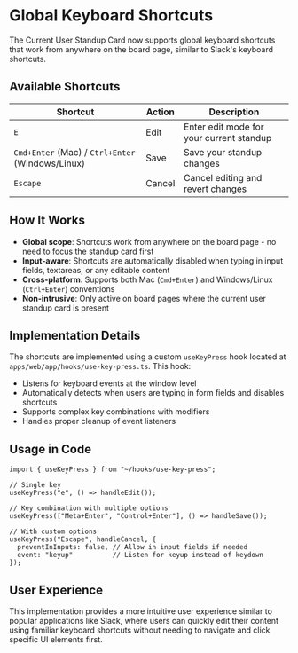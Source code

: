 # Global Keyboard Shortcuts

The Current User Standup Card now supports global keyboard shortcuts that work from anywhere on the board page, similar to Slack's keyboard shortcuts.

## Available Shortcuts

| Shortcut | Action | Description |
|----------|--------|-------------|
| `E` | Edit | Enter edit mode for your current standup |
| `Cmd+Enter` (Mac) / `Ctrl+Enter` (Windows/Linux) | Save | Save your standup changes |
| `Escape` | Cancel | Cancel editing and revert changes |

## How It Works

- **Global scope**: Shortcuts work from anywhere on the board page - no need to focus the standup card first
- **Input-aware**: Shortcuts are automatically disabled when typing in input fields, textareas, or any editable content
- **Cross-platform**: Supports both Mac (`Cmd+Enter`) and Windows/Linux (`Ctrl+Enter`) conventions
- **Non-intrusive**: Only active on board pages where the current user standup card is present

## Implementation Details

The shortcuts are implemented using a custom `useKeyPress` hook located at `apps/web/app/hooks/use-key-press.ts`. This hook:

- Listens for keyboard events at the window level
- Automatically detects when users are typing in form fields and disables shortcuts
- Supports complex key combinations with modifiers
- Handles proper cleanup of event listeners

## Usage in Code

```tsx
import { useKeyPress } from "~/hooks/use-key-press";

// Single key
useKeyPress("e", () => handleEdit());

// Key combination with multiple options
useKeyPress(["Meta+Enter", "Control+Enter"], () => handleSave());

// With custom options
useKeyPress("Escape", handleCancel, {
  preventInInputs: false, // Allow in input fields if needed
  event: "keyup"          // Listen for keyup instead of keydown
});
```

## User Experience

This implementation provides a more intuitive user experience similar to popular applications like Slack, where users can quickly edit their content using familiar keyboard shortcuts without needing to navigate and click specific UI elements first.